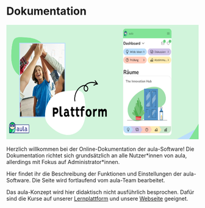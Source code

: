 # Dokumentation
<img src="/screenshots/Plattformquer.png" alt="Plattform" style="height: 300px;withd: 600">


Herzlich willkommen bei der Online-Dokumentation der aula-Software! 
Die Dokumentation richtet sich grundsätzlich an alle Nutzer\*innen von aula, allerdings mit Fokus auf Administrator\*innen. 

Hier findet ihr die Beschreibung der Funktionen und Einstellungen der aula-Software. Die Seite wird fortlaufend vom aula-Team bearbeitet.


Das aula-Konzept wird hier didaktisch nicht ausführlich besprochen. Dafür sind die Kurse auf unserer [Lernplattform](https://learning.aula.de) und unsere [Webseite](www.aula.de) geeignet.
